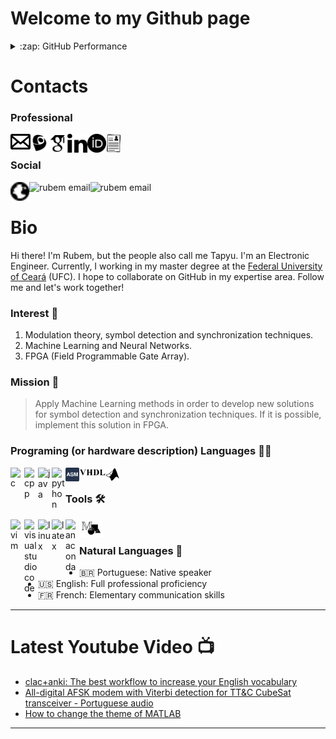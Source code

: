 <!--
**tapyu/tapyu** is a ✨ _special_ ✨ repository because its `README.md` (this file) appears on your GitHub profile.

Here are some ideas to get you started:

- 🔭 I’m currently working on ...
- 🌱 I’m currently learning ...
- 👯 I’m looking to collaborate on ...
- 🤔 I’m looking for help with ...
- 💬 Ask me about ...
- 📫 How to reach me: ...
- 😄 Pronouns: ...
- ⚡ Fun fact: ...

That is what I'm using to make the this Markdown:

- Shelds.io: https://github.com/badges/shields

-->

<h1>Welcome to my Github page</h1>

<details>
  <summary>:zap: GitHub Performance</summary>
  
  <p align='center'>
    <img src="https://img.shields.io/github/followers/tapyu?style=social"></a>
  </p>
  <img align="left" alt="codeSTACKr's GitHub Stats" src="https://github-readme-stats.codestackr.vercel.app/api?username=tapyu&show_icons=true&count_private=true&theme=tokyonight" />
  
  <br/>
  <br/>
  <br/>
  <br/>
  <br/>
  <br/>
  <br/>
  <br/>
  <br/>
  
  ### Recent GitHub Activity
  <!--START_SECTION:activity-->
1. 🗣 Commented on [#1](https://github.com/tapyu/clac/issues/1) in [tapyu/clac](https://github.com/tapyu/clac)
2. 🎉 Merged PR [#1](https://github.com/tapyu/clac/pull/1) in [tapyu/clac](https://github.com/tapyu/clac)
3. 🗣 Commented on [#2334](https://github.com/James-Yu/LaTeX-Workshop/issues/2334) in [James-Yu/LaTeX-Workshop](https://github.com/James-Yu/LaTeX-Workshop)
4. ❗️ Opened issue [#2580](https://github.com/James-Yu/LaTeX-Workshop/issues/2580) in [James-Yu/LaTeX-Workshop](https://github.com/James-Yu/LaTeX-Workshop)
5. 🗣 Commented on [#2334](https://github.com/James-Yu/LaTeX-Workshop/issues/2334) in [James-Yu/LaTeX-Workshop](https://github.com/James-Yu/LaTeX-Workshop)
<!--END_SECTION:activity-->

</details>

# Contacts

### Professional

[<img align="left" alt="rubem email" height="25" width="32px" src="https://raw.githubusercontent.com/tapyu/tapyu/master/figs/email.png" />][email]
[<img align="left" alt="rubem lattes" height="30" src="https://raw.githubusercontent.com/tapyu/tapyu/master/figs/lattes.png" />][lattes]
[<img align="left" alt="rubem scholar" height="30" src="https://raw.githubusercontent.com/tapyu/tapyu/master/figs/google%20scholar.png" />][scholar]
[<img align="left" alt="rubem linkedin" height="30" src="https://raw.githubusercontent.com/tapyu/tapyu/dc58705fdabefd1e2aacabb99db063bfa1bb9426/figs/linkedin.svg" />][linkedin]
[<img align="left" alt="rubem orcid" height="30" src="https://raw.githubusercontent.com/tapyu/tapyu/master/figs/orcid.png" />][orcid]
[<img align="left" alt="rubem cv" height="30" src="https://raw.githubusercontent.com/tapyu/tapyu/master/figs/cv.png" />][cv]
<br/>

### Social

[<img align="left" alt="rubem email" height="30" src="https://raw.githubusercontent.com/iconic/open-iconic/master/svg/globe.svg" />][pepe]
[<img align="left" alt="rubem email" height="30" src="https://cdn.jsdelivr.net/npm/simple-icons@v3/icons/youtube.svg" />][youtube]
[<img align="left" alt="rubem email" height="30" src="https://cdn.jsdelivr.net/npm/simple-icons@v3/icons/instagram.svg" />][instagram]
<br/>

# Bio
Hi there! I'm Rubem, but the people also call me Tapyu. I'm an Electronic Engineer. Currently, I working in my master degree at the [Federal University of Ceará][UFCwebsite] (UFC). I hope to collaborate on GitHub in my expertise area. Follow me and let's work together!

### Interest 🧠
1. Modulation theory, symbol detection and synchronization techniques. 
1. Machine Learning and Neural Networks.
1. FPGA (Field Programmable Gate Array).

### Mission 🦾
> Apply Machine Learning methods in order to develop new solutions for symbol detection and synchronization techniques. If it is possible, implement this solution in FPGA.

### Programing (or hardware description) Languages 👨‍💻

[<img align="left" alt="c" width="22px" src="https://cdn.jsdelivr.net/npm/simple-icons@v3/icons/c.svg" />][cweb]
[<img align="left" alt="cpp" width="22px" src="https://cdn.jsdelivr.net/npm/simple-icons@v3/icons/cplusplus.svg" />][cppweb]
[<img align="left" alt="java" width="22px" src="https://cdn.jsdelivr.net/npm/simple-icons@v3/icons/java.svg" />][javaweb]
[<img align="left" alt="python" width="22px" src="https://cdn.jsdelivr.net/npm/simple-icons@v3/icons/python.svg" />][pythonweb]
[<img align="left" alt="assembly" width="22px" src="https://raw.githubusercontent.com/tapyu/tapyu/master/figs/assembly.png" />][assemblyweb]
[<img align="left" alt="VHDL" width="42px" src="https://raw.githubusercontent.com/tapyu/tapyu/master/figs/VHDL.jfif" />][VHDLweb]
[<img align="left" alt="matlab" width="22px" src="https://raw.githubusercontent.com/tapyu/tapyu/master/figs/matlab.png" />][matlabweb]
<!-- - R -->
<!-- - UNIX Shell scripting https://raw.githubusercontent.com/github/explore/80688e429a7d4ef2fca1e82350fe8e3517d3494d/topics/terminal/terminal.png -->
<br/>

### Tools 🛠

[<img align="left" alt="vim" width="22px" src="https://cdn.jsdelivr.net/npm/simple-icons@v3/icons/vim.svg" />][vimweb]
[<img align="left" alt="visual studio code" width="22px" src="https://cdn.jsdelivr.net/npm/simple-icons@v3/icons/visualstudiocode.svg" />][vscodeweb]
[<img align="left" alt="linux" width="22px" src="https://cdn.jsdelivr.net/npm/simple-icons@v3/icons/linux.svg" />][linuxweb]
[<img align="left" alt="latex" width="22px" src="https://cdn.jsdelivr.net/npm/simple-icons@v3/icons/latex.svg" />][latexweb]
[<img align="left" alt="anaconda" width="22px" src="https://cdn.jsdelivr.net/npm/simple-icons@v3/icons/anaconda.svg" />][anacondaweb]
[<img align="left" alt="anaconda" width="38px" src="http://raw.githubusercontent.com/ManimCommunity/manim/master/logo/monochromatic/monochromatic_black.svg" />][manim-communityweb]
<br/>
### Natural Languages 👅
- :brazil: Portuguese: Native speaker
- :us: English: Full professional proficiency
- :fr: French: Elementary communication skills

----
# Latest Youtube Video 📺
<!-- YOUTUBE:START -->
- [clac+anki: The best workflow to increase your English vocabulary](https://www.youtube.com/watch?v=9XNqNNM2AhI)
- [All-digital AFSK modem with Viterbi detection for TT&C CubeSat transceiver - Portuguese audio](https://www.youtube.com/watch?v=FN3arSivyLI)
- [How to change the theme of MATLAB](https://www.youtube.com/watch?v=-ZjhzlEbLko)
<!-- YOUTUBE:END -->

<audio id="audio_play">
    <source src="https://raw.githubusercontent.com/tapyu/tapyu/master/figs/tapyu.m4a" type="audio/m4a" />
</audio>

---
<!-- [![Top Langs](https://github-readme-stats.vercel.app/api/top-langs/?username=tapyu&layout=compact)](https://github.com/anuraghazra/github-readme-stats) -->

[UFCwebsite]: http://www.ufc.br/
[email]: mailto:rubem.engenharia@gmail.com
[lattes]: http://lattes.cnpq.br/0717252455115225
[scholar]: https://scholar.google.com.br/citations?user=Kj6Gzs4AAAAJ&hl=pt-BR&oi=sra
[linkedin]: https://www.linkedin.com/in/rubem-pacelli/
[orcid]: https://orcid.org/0000-0001-5933-8565
[cv]: https://github.com/tapyu/tapyu/blob/master/cv/Latex/cv.pdf
[pepe]: https://raw.githubusercontent.com/tapyu/tapyu/master/figs/pepe.jpg
[youtube]: https://www.youtube.com/channel/UCn1nfBWKVmvPvTsAH5Agf6Q
[instagram]: https://www.instagram.com/rubempacelli/
[manim-communityweb]: https://github.com/ManimCommunity/manim
[cweb]: https://en.wikipedia.org/wiki/C_(programming_language)
[cppweb]: https://en.wikipedia.org/wiki/C%2B%2B
[javaweb]: https://en.wikipedia.org/wiki/Java_(programming_language)
[pythonweb]: https://www.python.org/
[assemblyweb]: https://en.wikipedia.org/wiki/Assembly_language
[VHDLweb]: https://en.wikipedia.org/wiki/VHDL
[matlabweb]:https://www.mathworks.com/products/matlab.html
[anacondaweb]: https://www.anaconda.com/
[latexweb]: https://www.latex-project.org/
[linuxweb]: https://www.linux.org/
[vscodeweb]: https://code.visualstudio.com/
[vimweb]: https://www.vim.org/
